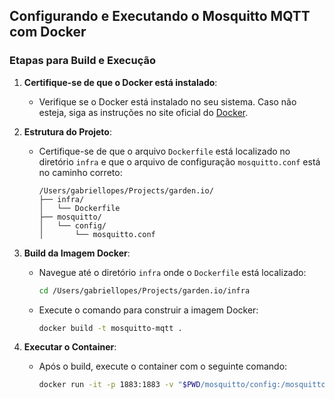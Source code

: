 ## Configurando e Executando o Mosquitto MQTT com Docker

### Etapas para Build e Execução

1. **Certifique-se de que o Docker está instalado**:

   - Verifique se o Docker está instalado no seu sistema. Caso não esteja, siga as instruções no site oficial do [Docker](https://www.docker.com/).

2. **Estrutura do Projeto**:

   - Certifique-se de que o arquivo `Dockerfile` está localizado no diretório `infra` e que o arquivo de configuração `mosquitto.conf` está no caminho correto:
     ```
     /Users/gabriellopes/Projects/garden.io/
     ├── infra/
     │   └── Dockerfile
     ├── mosquitto/
     │   └── config/
     │       └── mosquitto.conf
     ```

3. **Build da Imagem Docker**:

   - Navegue até o diretório `infra` onde o `Dockerfile` está localizado:
     ```bash
     cd /Users/gabriellopes/Projects/garden.io/infra
     ```
   - Execute o comando para construir a imagem Docker:
     ```bash
     docker build -t mosquitto-mqtt .
     ```

4. **Executar o Container**:
   - Após o build, execute o container com o seguinte comando:
     ```bash
     docker run -it -p 1883:1883 -v "$PWD/mosquitto/config:/mosquitto/config" mosquitto-mqtt 
     ```
